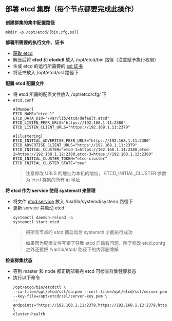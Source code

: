 ## 部署 etcd 集群（每个节点都要完成此操作）

__创建群集的集中配置路径__
```
mkdir -p /opt/etcd/{bin,cfg,ssl}
```

__部署所需要的执行文件、证书__
- [获取 etcd](https://github.com/etcd-io/etcd/releases/tag/v3.3.13)
- 解压后将 __etcd__ 和 __etcdctl__ 放入 /opt/etcd/bin 路径（注意赋予执行权限）
- 生成 etcd 的运行所需要的 [ssl 证书](https://github.com/lcePolarBear/Kubernetes_Basic_Config_Note/blob/master/%E9%83%A8%E7%BD%B2%E8%BF%87%E7%A8%8B/%E7%94%9F%E6%88%90%20etcd%20%E8%AF%81%E4%B9%A6.md)
- 将证书放入 /opt/etcd/ssl 路径下

__配置 etcd 配置文件__
- 将 etcd 所需的配置文件放入 /opt/etcd/cfg/ 下
- `etcd.conf`
    ```
    #[Member]
    ETCD_NAME="etcd-1"
    ETCD_DATA_DIR="/var/lib/etcd/default.etcd"
    ETCD_LISTEN_PEER_URLS="https://192.168.1.11:2380"
    ETCD_LISTEN_CLIENT_URLS="https://192.168.1.11:2379"

    #[Clustering]
    ETCD_INITIAL_ADVERTISE_PEER_URLS="https://192.168.1.11:2380"
    ETCD_ADVERTISE_CLIENT_URLS="https://192.168.1.11:2379"
    ETCD_INITIAL_CLUSTER="etcd-1=https://192.168.1.11:2380,etcd-2=https://192.168.1.12:2380,etcd-3=https://192.168.1.13:2380"
    ETCD_INITIAL_CLUSTER_TOKEN="etcd-cluster"
    ETCD_INITIAL_CLUSTER_STATE="new"
    ```
    > 注意修改 URLS 的地址为本机的地址， ETCD_INITIAL_CLUSTER 参数为 etcd 群集的所有 ip 地址

__将 etcd 作为 service 使用 systemctl 来管理__
- 将文件 [etcd.service](https://github.com/lcePolarBear/Kubernetes_Basic_Config_Note/blob/master/%E6%89%80%E9%9C%80%E8%A6%81%E7%9A%84%E6%96%87%E4%BB%B6/etcd.server) 放入 /usr/lib/systemd/system/ 路径下
- 更新 service 并启动 etcd
    ```
    systemctl daemon-reload -a
    systemctl start etcd
    ```
    > 把所有节点的 etcd 都启动后 systemctl 才能执行成功
    > 
    > 如果因为配置文件写错了导致 etcd 启动有问题，除了修改 etcd.confg 之外还要把 /var/lib/etcd/ 路径下的内容删除掉

__检查群集状态__

- 等到 master 和 node 都正确部署完 etcd 可检查群集健康状态
- 执行以下命令
    ```
    /opt/etcd/bin/etcdctl \
    --ca-file=/opt/etcd/ssl/ca.pem --cert-file=/opt/etcd/ssl/server.pem --key-file=/opt/etcd/ssl/server-key.pem \
    --endpoints="https://192.168.1.11:2379,https://192.168.1.12:2379,https://192.168.1.13:2379" \
    cluster-health
    ```